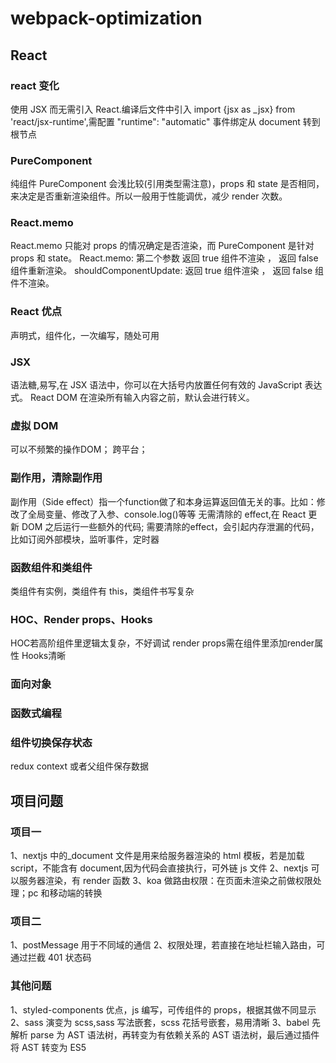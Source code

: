 # webpack-optimization

## React

### react 变化

使用 JSX 而无需引入 React.编译后文件中引入 import {jsx as \_jsx} from 'react/jsx-runtime',需配置 
"runtime": "automatic"
事件绑定从 document 转到根节点

### PureComponent

纯组件 PureComponent 会浅比较(引用类型需注意)，props 和 state 是否相同，来决定是否重新渲染组件。所以一般用于性能调优，减少 render 次数。

### React.memo

React.memo 只能对 props 的情况确定是否渲染，而 PureComponent 是针对 props 和 state。
React.memo: 第二个参数 返回 true 组件不渲染 ， 返回 false 组件重新渲染。 shouldComponentUpdate: 返回 true 组件渲染 ， 返回 false 组件不渲染。

### React 优点

声明式，组件化，一次编写，随处可用

### JSX

语法糖,易写,在 JSX 语法中，你可以在大括号内放置任何有效的 JavaScript 表达式。
React DOM 在渲染所有输入内容之前，默认会进行转义。

### 虚拟 DOM
可以不频繁的操作DOM；
跨平台；

### 副作用，清除副作用
副作用（Side effect）指一个function做了和本身运算返回值无关的事。比如：修改了全局变量、修改了入参、console.log()等等
无需清除的 effect,在 React 更新 DOM 之后运行一些额外的代码;
需要清除的effect，会引起内存泄漏的代码，比如订阅外部模块，监听事件，定时器

### 函数组件和类组件

类组件有实例，类组件有 this，类组件书写复杂

### HOC、Render props、Hooks
HOC若高阶组件里逻辑太复杂，不好调试
render props需在组件里添加render属性
Hooks清晰

### 面向对象

### 函数式编程

### 组件切换保存状态

redux context 或者父组件保存数据


## 项目问题

### 项目一

1、nextjs 中的\_document 文件是用来给服务器渲染的 html 模板，若是加载 script，不能含有 document,因为代码会直接执行，可外链 js 文件
2、nextjs 可以服务器渲染，有 render 函数
3、koa 做路由权限：在页面未渲染之前做权限处理；pc 和移动端的转换

### 项目二

1、postMessage 用于不同域的通信
2、权限处理，若直接在地址栏输入路由，可通过拦截 401 状态码

### 其他问题

1、styled-components 优点，js 编写，可传组件的 props，根据其做不同显示
2、sass 演变为 scss,sass 写法嵌套，scss 花括号嵌套，易用清晰
3、babel 先解析 parse 为 AST 语法树，再转变为有依赖关系的 AST 语法树，最后通过插件将 AST 转变为 ES5
